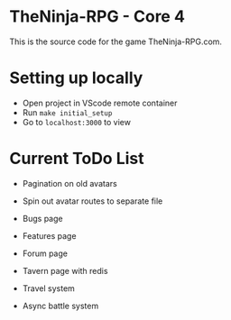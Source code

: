 # TheNinja-RPG - Core 4

This is the source code for the game TheNinja-RPG.com.

# Setting up locally

- Open project in VScode remote container
- Run `make initial_setup`
- Go to `localhost:3000` to view

# Current ToDo List

- Pagination on old avatars

- Spin out avatar routes to separate file

- Bugs page
- Features page
- Forum page
- Tavern page with redis

- Travel system
- Async battle system
